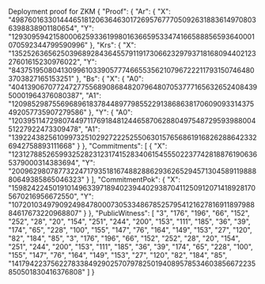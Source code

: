 Deployment proof for ZKM
{
    "Proof": {
        "Ar": {
            "X": "4987601633014446518120636463017269576777050926318836149708036398838901180654",
            "Y": "12930959421580006259336199801636659533474166588856593640001070592344799590996"
        },
        "Krs": {
            "X": "13525263656250396892843645579119173066232979371816809440212327601615230976022",
            "Y": "8437519508041309961033905777466553562107967222117931507464803703827165153251"
        },
        "Bs": {
            "X": {
                "A0": "4041390670772472775568908684820796480705377716563265240843950001964376080387",
                "A1": "12098529875569689618378448977985522913868638170609093314375492057735907279586"
            },
            "Y": {
                "A0": "12039511472980744971176918481244658706288049754872959398800451227922473309478",
                "A1": "1392243825610997325102927222525506301576568619168262886423326942758893111668"
            }
        },
        "Commitments": [
            {
                "X": "12312788526599325282312317415283406154555022377428188761906365379000314383694",
                "Y": "20096298078773224717935181674882886293626529457130458911988880649385865046323"
            }
        ],
        "CommitmentPok": {
            "X": "15982422450191014963397189402394402938704112509120714189281705670216956672550",
            "Y": "10720103497909249847800073053348678525795412162781691189798884617673220968807"
        }
    },
    "PublicWitness": [
        "3",
        "176",
        "196",
        "66",
        "152",
        "252",
        "28",
        "20",
        "154",
        "251",
        "244",
        "200",
        "153",
        "111",
        "185",
        "36",
        "39",
        "174",
        "65",
        "228",
        "100",
        "155",
        "147",
        "76",
        "164",
        "149",
        "153",
        "27",
        "120",
        "82",
        "184",
        "85",
        "3",
        "176",
        "196",
        "66",
        "152",
        "252",
        "28",
        "20",
        "154",
        "251",
        "244",
        "200",
        "153",
        "111",
        "185",
        "36",
        "39",
        "174",
        "65",
        "228",
        "100",
        "155",
        "147",
        "76",
        "164",
        "149",
        "153",
        "27",
        "120",
        "82",
        "184",
        "85",
        "14179422375622783384929025707978250194089578534603856672235850501830416376808"
    ]
}
